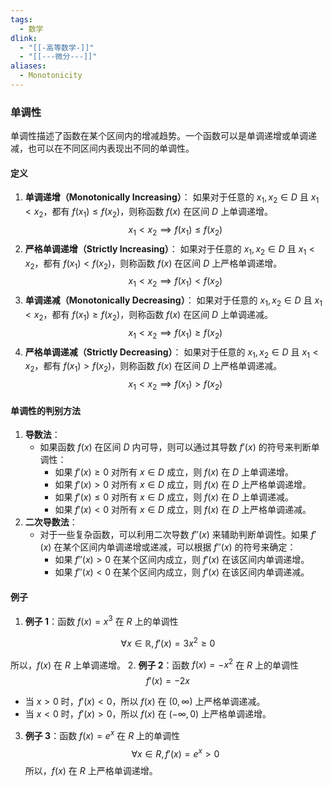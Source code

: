 ```yaml
---
tags:
  - 数学
dlink:
  - "[[-高等数学-]]"
  - "[[---微分---]]"
aliases:
  - Monotonicity
---
```

### 单调性
单调性描述了函数在某个区间内的增减趋势。一个函数可以是单调递增或单调递减，也可以在不同区间内表现出不同的单调性。
#### 定义
1. **单调递增（Monotonically Increasing）**：
   如果对于任意的 $x_1, x_2 \in D$ 且 $x_1 < x_2$，都有 $f(x_1) \leq f(x_2)$，则称函数 $f(x)$ 在区间 $D$ 上单调递增。
   $$
   x_1 < x_2 \implies f(x_1) \leq f(x_2)
   $$
2. **严格单调递增（Strictly Increasing）**：
   如果对于任意的 $x_1, x_2 \in D$ 且 $x_1 < x_2$，都有 $f(x_1) < f(x_2)$，则称函数 $f(x)$ 在区间 $D$ 上严格单调递增。
   $$
   x_1 < x_2 \implies f(x_1) < f(x_2)
   $$
3. **单调递减（Monotonically Decreasing）**：
   如果对于任意的 $x_1, x_2 \in D$ 且 $x_1 < x_2$，都有 $f(x_1) \geq f(x_2)$，则称函数 $f(x)$ 在区间 $D$ 上单调递减。
   $$
   x_1 < x_2 \implies f(x_1) \geq f(x_2)
   $$
4. **严格单调递减（Strictly Decreasing）**：
   如果对于任意的 $x_1, x_2 \in D$ 且 $x_1 < x_2$，都有 $f(x_1) > f(x_2)$，则称函数 $f(x)$ 在区间 $D$ 上严格单调递减。
   $$
   x_1 < x_2 \implies f(x_1) > f(x_2)
   $$
#### 单调性的判别方法
1. **导数法**：
   - 如果函数 $f(x)$ 在区间 $D$ 内可导，则可以通过其导数 $f'(x)$ 的符号来判断单调性：
     - 如果 $f'(x) \geq 0$ 对所有 $x \in D$ 成立，则 $f(x)$ 在 $D$ 上单调递增。
     - 如果 $f'(x) > 0$ 对所有 $x \in D$ 成立，则 $f(x)$ 在 $D$ 上严格单调递增。
     - 如果 $f'(x) \leq 0$ 对所有 $x \in D$ 成立，则 $f(x)$ 在 $D$ 上单调递减。
     - 如果 $f'(x) < 0$ 对所有 $x \in D$ 成立，则 $f(x)$ 在 $D$ 上严格单调递减。
2. **二次导数法**：
   - 对于一些复杂函数，可以利用二次导数 $f''(x)$ 来辅助判断单调性。如果 $f'(x)$ 在某个区间内单调递增或递减，可以根据 $f''(x)$ 的符号来确定：
     - 如果 $f''(x) > 0$ 在某个区间内成立，则 $f'(x)$ 在该区间内单调递增。
     - 如果 $f''(x) < 0$ 在某个区间内成立，则 $f'(x)$ 在该区间内单调递减。
#### 例子
1. **例子 1**：函数 $f(x) = x^3$ 在 ${R}$ 上的单调性

$$
\forall x \in \mathbb{R}, f'(x) = 3x^2 \geq 0
$$


   所以，$f(x)$ 在 ${R}$ 上单调递增。
2. **例子 2**：函数 $f(x) = -x^2$ 在 ${R}$ 上的单调性
   $$
   f'(x) = -2x
   $$
   - 当 $x > 0$ 时，$f'(x) < 0$，所以 $f(x)$ 在 $(0, \infty)$ 上严格单调递减。
   - 当 $x < 0$ 时，$f'(x) > 0$，所以 $f(x)$ 在 $(-\infty, 0)$ 上严格单调递增。
3. **例子 3**：函数 $f(x) = e^x$ 在 ${R}$ 上的单调性
   $$
   \forall x \in {R}, f'(x) = e^x > 0
   $$
   所以，$f(x)$ 在 ${R}$ 上严格单调递增。
